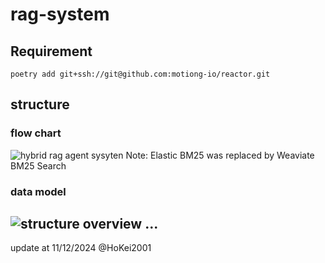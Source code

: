 # rag-system

## Requirement
`poetry add git+ssh://git@github.com:motiong-io/reactor.git`

## structure
### flow chart
![hybrid rag agent sysyten](assets/img/hybrid_rag_agent.png)
Note: Elastic BM25 was replaced by Weaviate BM25 Search


### data model
![structure overview](assets/img/structure.png)
...
------
update at 11/12/2024 @HoKei2001